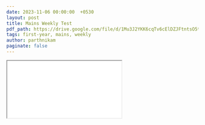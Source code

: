 ```yaml
---
date: 2023-11-06 00:00:00  +0530
layout: post
title: Mains Weekly Test
pdf_path: https://drive.google.com/file/d/1Mu3J2YKK6cqTv6cElDZJFtntsO5tzVLx/preview?usp=sharing
tags: first-year, mains, weekly
author: parthnikam
paginate: false
---
```


<iframe class="embed-pdf" src="{{ page.pdf_path }}#toolbar=0" seamless="seamless" scrolling="no" style="overflow:hidden"></iframe>
